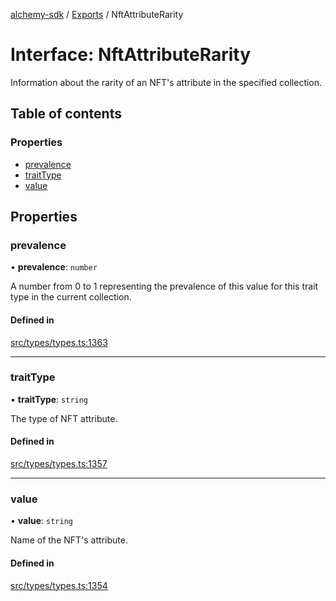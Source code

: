 [alchemy-sdk](../README.md) / [Exports](../modules.md) / NftAttributeRarity

# Interface: NftAttributeRarity

Information about the rarity of an NFT's attribute in the specified collection.

## Table of contents

### Properties

- [prevalence](NftAttributeRarity.md#prevalence)
- [traitType](NftAttributeRarity.md#traittype)
- [value](NftAttributeRarity.md#value)

## Properties

### prevalence

• **prevalence**: `number`

A number from 0 to 1 representing the prevalence of this value for this
trait type in the current collection.

#### Defined in

[src/types/types.ts:1363](https://github.com/alchemyplatform/alchemy-sdk-js/blob/85196e8/src/types/types.ts#L1363)

___

### traitType

• **traitType**: `string`

The type of NFT attribute.

#### Defined in

[src/types/types.ts:1357](https://github.com/alchemyplatform/alchemy-sdk-js/blob/85196e8/src/types/types.ts#L1357)

___

### value

• **value**: `string`

Name of the NFT's attribute.

#### Defined in

[src/types/types.ts:1354](https://github.com/alchemyplatform/alchemy-sdk-js/blob/85196e8/src/types/types.ts#L1354)
